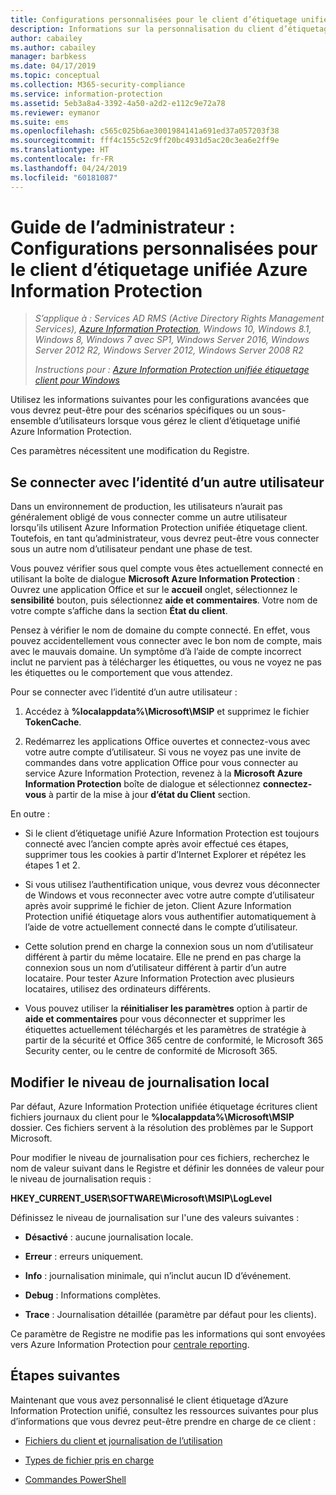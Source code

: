 ```yaml
---
title: Configurations personnalisées pour le client d’étiquetage unifiée Azure Information Protection
description: Informations sur la personnalisation du client d’étiquetage unifié d’Azure Information Protection pour Windows.
author: cabailey
ms.author: cabailey
manager: barbkess
ms.date: 04/17/2019
ms.topic: conceptual
ms.collection: M365-security-compliance
ms.service: information-protection
ms.assetid: 5eb3a8a4-3392-4a50-a2d2-e112c9e72a78
ms.reviewer: eymanor
ms.suite: ems
ms.openlocfilehash: c565c025b6ae3001984141a691ed37a057203f38
ms.sourcegitcommit: fff4c155c52c9ff20bc4931d5ac20c3ea6e2ff9e
ms.translationtype: HT
ms.contentlocale: fr-FR
ms.lasthandoff: 04/24/2019
ms.locfileid: "60181087"
---
```

# <a name="admin-guide-custom-configurations-for-the-azure-information-protection-unified-labeling-client"></a>Guide de l’administrateur : Configurations personnalisées pour le client d’étiquetage unifiée Azure Information Protection

>*S’applique à : Services AD RMS (Active Directory Rights Management Services), [Azure Information Protection](https://azure.microsoft.com/pricing/details/information-protection), Windows 10, Windows 8.1, Windows 8, Windows 7 avec SP1, Windows Server 2016, Windows Server 2012 R2, Windows Server 2012, Windows Server 2008 R2*
>
> *Instructions pour : [Azure Information Protection unifiée étiquetage client pour Windows](../faqs.md#whats-the-difference-between-the-azure-information-protection-client-and-the-azure-information-protection-unified-labeling-client)*

Utilisez les informations suivantes pour les configurations avancées que vous devrez peut-être pour des scénarios spécifiques ou un sous-ensemble d’utilisateurs lorsque vous gérez le client d’étiquetage unifié Azure Information Protection.

Ces paramètres nécessitent une modification du Registre.  

## <a name="sign-in-as-a-different-user"></a>Se connecter avec l’identité d’un autre utilisateur

Dans un environnement de production, les utilisateurs n’aurait pas généralement obligé de vous connecter comme un autre utilisateur lorsqu’ils utilisent Azure Information Protection unifiée étiquetage client. Toutefois, en tant qu’administrateur, vous devrez peut-être vous connecter sous un autre nom d’utilisateur pendant une phase de test. 

Vous pouvez vérifier sous quel compte vous êtes actuellement connecté en utilisant la boîte de dialogue **Microsoft Azure Information Protection** : Ouvrez une application Office et sur le **accueil** onglet, sélectionnez le **sensibilité** bouton, puis sélectionnez **aide et commentaires**. Votre nom de votre compte s’affiche dans la section **État du client**.

Pensez à vérifier le nom de domaine du compte connecté. En effet, vous pouvez accidentellement vous connecter avec le bon nom de compte, mais avec le mauvais domaine. Un symptôme d’à l’aide de compte incorrect inclut ne parvient pas à télécharger les étiquettes, ou vous ne voyez ne pas les étiquettes ou le comportement que vous attendez.

Pour se connecter avec l’identité d’un autre utilisateur :

1. Accédez à **%localappdata%\Microsoft\MSIP** et supprimez le fichier **TokenCache**.

2. Redémarrez les applications Office ouvertes et connectez-vous avec votre autre compte d’utilisateur. Si vous ne voyez pas une invite de commandes dans votre application Office pour vous connecter au service Azure Information Protection, revenez à la **Microsoft Azure Information Protection** boîte de dialogue et sélectionnez **connectez-vous** à partir de la mise à jour **d’état du Client** section.

En outre :

- Si le client d’étiquetage unifié Azure Information Protection est toujours connecté avec l’ancien compte après avoir effectué ces étapes, supprimer tous les cookies à partir d’Internet Explorer et répétez les étapes 1 et 2.

- Si vous utilisez l’authentification unique, vous devrez vous déconnecter de Windows et vous reconnecter avec votre autre compte d’utilisateur après avoir supprimé le fichier de jeton. Client Azure Information Protection unifié étiquetage alors vous authentifier automatiquement à l’aide de votre actuellement connecté dans le compte d’utilisateur.

- Cette solution prend en charge la connexion sous un nom d’utilisateur différent à partir du même locataire. Elle ne prend en pas charge la connexion sous un nom d’utilisateur différent à partir d’un autre locataire. Pour tester Azure Information Protection avec plusieurs locataires, utilisez des ordinateurs différents.

- Vous pouvez utiliser la **réinitialiser les paramètres** option à partir de **aide et commentaires** pour vous déconnecter et supprimer les étiquettes actuellement téléchargés et les paramètres de stratégie à partir de la sécurité et Office 365 centre de conformité, le Microsoft 365 Security center, ou le centre de conformité de Microsoft 365.


## <a name="change-the-local-logging-level"></a>Modifier le niveau de journalisation local

Par défaut, Azure Information Protection unifiée étiquetage écritures client fichiers journaux du client pour le **%localappdata%\Microsoft\MSIP** dossier. Ces fichiers servent à la résolution des problèmes par le Support Microsoft.
 
Pour modifier le niveau de journalisation pour ces fichiers, recherchez le nom de valeur suivant dans le Registre et définir les données de valeur pour le niveau de journalisation requis :

**HKEY_CURRENT_USER\SOFTWARE\Microsoft\MSIP\LogLevel**

Définissez le niveau de journalisation sur l'une des valeurs suivantes :

- **Désactivé** : aucune journalisation locale.

- **Erreur** : erreurs uniquement.

- **Info** : journalisation minimale, qui n’inclut aucun ID d’événement.

- **Debug** : Informations complètes.

- **Trace** : Journalisation détaillée (paramètre par défaut pour les clients).

Ce paramètre de Registre ne modifie pas les informations qui sont envoyées vers Azure Information Protection pour [centrale reporting](../reports-aip.md).


## <a name="next-steps"></a>Étapes suivantes
Maintenant que vous avez personnalisé le client étiquetage d’Azure Information Protection unifié, consultez les ressources suivantes pour plus d’informations que vous devrez peut-être prendre en charge de ce client :

- [Fichiers du client et journalisation de l’utilisation](client-admin-guide-files-and-logging.md)

- [Types de fichier pris en charge](client-admin-guide-file-types.md)

- [Commandes PowerShell](client-admin-guide-powershell.md)
